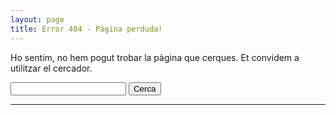 ```yaml
---
layout: page
title: Error 404 - Pàgina perduda!
---
```


<main id="content"><div class="content anm-zoomInUp"><div class="universe"><p>Ho sentim, no hem pogut trobar la pàgina que cerques. Et convidem a utilitzar el cercador.</p> <form class="xl anm-moveFromTopFade delay-1000" action="http://www.google.com/cse"> <input type="hidden" name="cx" value="007620493827235173837:iw6nd8cvpza"> <input type="text" name="q" class="terms rounded"> <input type="submit" name="sa" class="search" value="Cerca"> </form> </div> <hr></div> </main>
